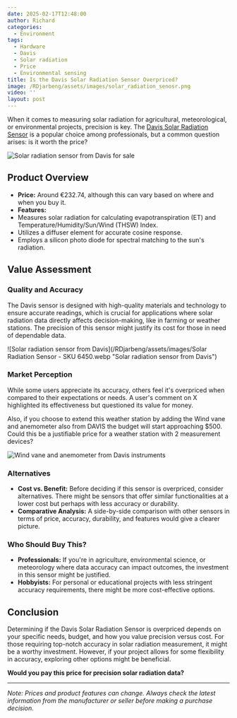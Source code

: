 ```yaml
---
date: 2025-02-17T12:48:00
author: Richard
categories:
  - Environment
tags:
  - Hardware
  - Davis
  - Solar radiation
  - Price
  - Environmental sensing
title: Is the Davis Solar Radiation Sensor Overpriced?
image: /RDjarbeng/assets/images/solar_radiation_senosr.png
video: ''
layout: post
---
```

When it comes to measuring solar radiation for agricultural, meteorological, or environmental projects, precision is key. The [Davis Solar Radiation Sensor](https://www.davisinstruments.com/products/solar-radiation-sensor) is a popular choice among professionals, but a common question arises: is it worth the price?

![Solar radiation sensor from Davis for sale](/RDjarbeng/assets/images/solar_radiation_senosr.png "Solar radiation sensor from Davis for sale")

## Product Overview

- **Price:** Around €232.74, although this can vary based on where and when you buy it.
- **Features:** 
- Measures solar radiation for calculating evapotranspiration (ET) and Temperature/Humidity/Sun/Wind (THSW) Index.
- Utilizes a diffuser element for accurate cosine response.
- Employs a silicon photo diode for spectral matching to the sun's radiation.

## Value Assessment

### Quality and Accuracy

The Davis sensor is designed with high-quality materials and technology to ensure accurate readings, which is crucial for applications where solar radiation data directly affects decision-making, like in farming or weather stations. The precision of this sensor might justify its cost for those in need of dependable data.

![Solar radiation sensor from Davis](/RDjarbeng/assets/images/Solar Radiation Sensor - SKU 6450.webp "Solar radiation sensor from Davis")

### Market Perception

While some users appreciate its accuracy, others feel it's overpriced when compared to their expectations or needs. A user's comment on X highlighted its effectiveness but questioned its value for money.

Also, if you choose to extend this weather station by adding the Wind vane and anemometer also from DAVIS the budget will start approaching $500. Could this be a justifiable price for a weather station with 2 measurement devices?

![Wind vane and anemometer from Davis instruments](/RDjarbeng/assets/images/wind_vane_anemometer_from_davis.png "Wind vane and anemometer from Davis instruments")

### Alternatives

- **Cost vs. Benefit:** Before deciding if this sensor is overpriced, consider alternatives. There might be sensors that offer similar functionalities at a lower cost but perhaps with less accuracy or durability.
- **Comparative Analysis:** A side-by-side comparison with other sensors in terms of price, accuracy, durability, and features would give a clearer picture. 

### Who Should Buy This?

- **Professionals:** If you're in agriculture, environmental science, or meteorology where data accuracy can impact outcomes, the investment in this sensor might be justified.
- **Hobbyists:** For personal or educational projects with less stringent accuracy requirements, there might be more cost-effective options.

## Conclusion

Determining if the Davis Solar Radiation Sensor is overpriced depends on your specific needs, budget, and how you value precision versus cost. For those requiring top-notch accuracy in solar radiation measurement, it might be a worthy investment. However, if your project allows for some flexibility in accuracy, exploring other options might be beneficial.

**Would you pay this price for precision solar radiation data?** 

---

_Note: Prices and product features can change. Always check the latest information from the manufacturer or seller before making a purchase decision._
